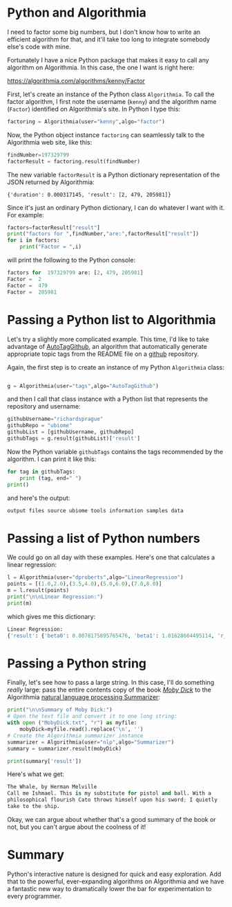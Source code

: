 # Python and Algorithmia

I need to factor some big numbers, but
I don't know how to write an efficient algorithm for that,
and it'll take too long to integrate somebody else's
code with mine.

Fortunately I have a nice Python package that makes it easy to call any algorithm on Algorithmia. In this case, the one I want is right here:

https://algorithmia.com/algorithms/kenny/Factor

First, let's create an instance of the Python class ```Algorithmia```. To call the factor algorithm, I first note the username (```kenny```) and the algorithm name (```Factor```) identified on Algorithmia's site. In Python I type this:
```python
factoring = Algorithmia(user="kenny",algo="factor")
```
Now, the Python object instance ```factoring``` can seamlessly talk to the Algorithmia web site, like this:

```python
findNumber=197329799
factorResult = factoring.result(findNumber)
```
The new variable ```factorResult``` is a Python dictionary representation of the JSON returned by Algorithmia:
```
{'duration': 0.000317145, 'result': [2, 479, 205981]}
```
Since it's just an ordinary Python dictionary, I can do whatever I want with it.  For example:

```python
factors=factorResult["result"]
print("factors for ",findNumber,"are:",factorResult["result"])
for i in factors:
    print("Factor = ",i)
```
will print the following to the Python console:
```python
factors for  197329799 are: [2, 479, 205981]
Factor =  2
Factor =  479
Factor =  205981
```
# Passing a Python list to Algorithmia

Let's try a slightly more complicated example. This time, I'd like to take advantage of [AutoTagGithub](https://algorithmia.com/algorithms/tags/AutoTagGithub), an algorithm that automatically generate appropriate topic tags from the README file on a [github](http://github.com) repository.

Again, the first step is to create an instance of my Python ```Algorithmia``` class:
```python

g = Algorithmia(user="tags",algo="AutoTagGithub")

```
and then I call that class instance with a Python list that represents the repository and username:
```python
githubUsername="richardsprague"
githubRepo = "ubiome"
githubList = [githubUsername, githubRepo]
githubTags = g.result(githubList)['result']

```
Now the Python variable ```githubTags``` contains the tags recommended by the algorithm. I can print it like this:
```python
for tag in githubTags:
    print (tag, end=" ")
print()
```
and here's the output:
``` python
output files source ubiome tools information samples data
```

# Passing a list of Python numbers
We could go on all day with these examples. Here's one that calculates a linear regression:
```python
l = Algorithmia(user="dproberts",algo="LinearRegression")
points = [(1.0,2.0),(3.5,4.0),(5.0,6.0),(7.0,8.0)]
m = l.result(points)
print("\n\nLinear Regression:")
print(m)

```
which gives me this dictionary:
```python
Linear Regression:
{'result': {'beta0': 0.8078175895765476, 'beta1': 1.01628664495114, 'r_squared': 0.9908794788273614}, 'duration': 0.057703148}

```

# Passing a Python string
Finally, let's see how to pass a large string. In this case, I'll do something *really* large: pass the entire contents copy of the book [_Moby Dick_](http://www.gutenberg.org/ebooks/2701) to the Algorithmia [natural language processing Summarizer](https://algorithmia.com/algorithms/nlp/Summarizer):
```python
print("\n\nSummary of Moby Dick:")
# Open the text file and convert it to one long string:
with open ("MobyDick.txt", "r") as myfile:
    mobyDick=myfile.read().replace('\n', '')
# Create the Algorithmia summarizer instance
summarizer = Algorithmia(user="nlp",algo="Summarizer")
summary = summarizer.result(mobyDick)

print(summary['result'])
```
Here's what we get:
```python
The Whale, by Herman Melville
Call me Ishmael. This is my substitute for pistol and ball. With a
philosophical flourish Cato throws himself upon his sword; I quietly
take to the ship.
```
Okay, we can argue about whether that's a good summary of the book or not, but you can't argue about the coolness of it!

# Summary
Python's interactive nature is designed for quick and easy exploration. Add that to the powerful, ever-expanding algorithms on Algorithmia and we have a fantastic new way to dramatically lower the bar for experimentation to every programmer.
